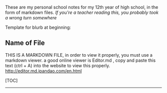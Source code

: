 These are my personal school notes for my 12th year of high school, in the form of markdown files.
*If you're a teacher reading this, you probably took a wrong turn somewhere*

Template for blurb at beginning:
## Name of File
THIS IS A MARKDOWN FILE, in order to view it properly, you must use a markdown viewer. a good online viewer is Editor.md , copy and paste this text (ctrl + A) into the website to view this properly.
http://editor.md.ipandao.com/en.html

[TOC]

------------

